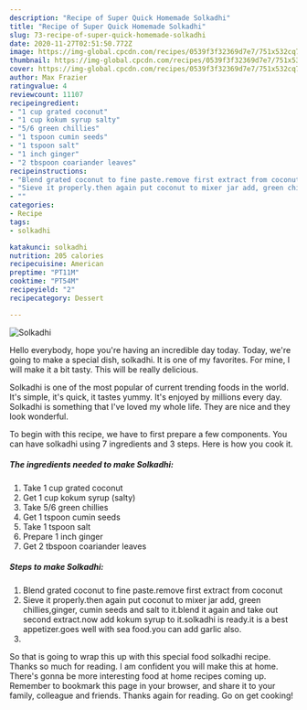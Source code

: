 ```yaml
---
description: "Recipe of Super Quick Homemade Solkadhi"
title: "Recipe of Super Quick Homemade Solkadhi"
slug: 73-recipe-of-super-quick-homemade-solkadhi
date: 2020-11-27T02:51:50.772Z
image: https://img-global.cpcdn.com/recipes/0539f3f32369d7e7/751x532cq70/solkadhi-recipe-main-photo.jpg
thumbnail: https://img-global.cpcdn.com/recipes/0539f3f32369d7e7/751x532cq70/solkadhi-recipe-main-photo.jpg
cover: https://img-global.cpcdn.com/recipes/0539f3f32369d7e7/751x532cq70/solkadhi-recipe-main-photo.jpg
author: Max Frazier
ratingvalue: 4
reviewcount: 11107
recipeingredient:
- "1 cup grated coconut"
- "1 cup kokum syrup salty"
- "5/6 green chillies"
- "1 tspoon cumin seeds"
- "1 tspoon salt"
- "1 inch ginger"
- "2 tbspoon coariander leaves"
recipeinstructions:
- "Blend grated coconut to fine paste.remove first extract from coconut"
- "Sieve it properly.then again put coconut to mixer jar add, green chillies,ginger, cumin seeds and salt to it.blend it again and take out second extract.now add kokum syrup to it.solkadhi is ready.it is a best appetizer.goes well with sea food.you can add garlic also."
- ""
categories:
- Recipe
tags:
- solkadhi

katakunci: solkadhi 
nutrition: 205 calories
recipecuisine: American
preptime: "PT11M"
cooktime: "PT54M"
recipeyield: "2"
recipecategory: Dessert

---
```



![Solkadhi](https://img-global.cpcdn.com/recipes/0539f3f32369d7e7/751x532cq70/solkadhi-recipe-main-photo.jpg)

Hello everybody, hope you're having an incredible day today. Today, we're going to make a special dish, solkadhi. It is one of my favorites. For mine, I will make it a bit tasty. This will be really delicious.

Solkadhi is one of the most popular of current trending foods in the world. It's simple, it's quick, it tastes yummy. It's enjoyed by millions every day. Solkadhi is something that I've loved my whole life. They are nice and they look wonderful.




To begin with this recipe, we have to first prepare a few components. You can have solkadhi using 7 ingredients and 3 steps. Here is how you cook it.

<!--inarticleads1-->

##### The ingredients needed to make Solkadhi:

1. Take 1 cup grated coconut
1. Get 1 cup kokum syrup (salty)
1. Take 5/6 green chillies
1. Get 1 tspoon cumin seeds
1. Take 1 tspoon salt
1. Prepare 1 inch ginger
1. Get 2 tbspoon coariander leaves




<!--inarticleads2-->

##### Steps to make Solkadhi:

1. Blend grated coconut to fine paste.remove first extract from coconut
1. Sieve it properly.then again put coconut to mixer jar add, green chillies,ginger, cumin seeds and salt to it.blend it again and take out second extract.now add kokum syrup to it.solkadhi is ready.it is a best appetizer.goes well with sea food.you can add garlic also.
1. 




So that is going to wrap this up with this special food solkadhi recipe. Thanks so much for reading. I am confident you will make this at home. There's gonna be more interesting food at home recipes coming up. Remember to bookmark this page in your browser, and share it to your family, colleague and friends. Thanks again for reading. Go on get cooking!
